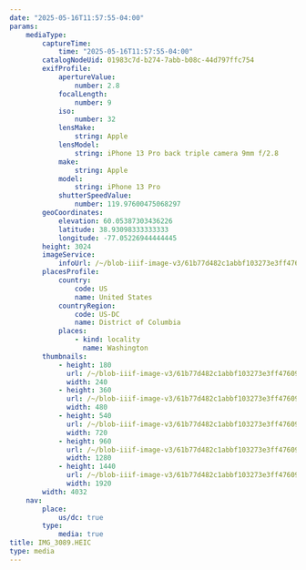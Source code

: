 ```yaml
---
date: "2025-05-16T11:57:55-04:00"
params:
    mediaType:
        captureTime:
            time: "2025-05-16T11:57:55-04:00"
        catalogNodeUid: 01983c7d-b274-7abb-b08c-44d797ffc754
        exifProfile:
            apertureValue:
                number: 2.8
            focalLength:
                number: 9
            iso:
                number: 32
            lensMake:
                string: Apple
            lensModel:
                string: iPhone 13 Pro back triple camera 9mm f/2.8
            make:
                string: Apple
            model:
                string: iPhone 13 Pro
            shutterSpeedValue:
                number: 119.97600475068297
        geoCoordinates:
            elevation: 60.05387303436226
            latitude: 38.93098333333333
            longitude: -77.05226944444445
        height: 3024
        imageService:
            infoUrl: /~/blob-iiif-image-v3/61b77d482c1abbf103273e3ff47609ba2bc17ba23108288981a017fdd06675f4/info.json
        placesProfile:
            country:
                code: US
                name: United States
            countryRegion:
                code: US-DC
                name: District of Columbia
            places:
                - kind: locality
                  name: Washington
        thumbnails:
            - height: 180
              url: /~/blob-iiif-image-v3/61b77d482c1abbf103273e3ff47609ba2bc17ba23108288981a017fdd06675f4/full/240%2C180/0/default.jpg
              width: 240
            - height: 360
              url: /~/blob-iiif-image-v3/61b77d482c1abbf103273e3ff47609ba2bc17ba23108288981a017fdd06675f4/full/480%2C360/0/default.jpg
              width: 480
            - height: 540
              url: /~/blob-iiif-image-v3/61b77d482c1abbf103273e3ff47609ba2bc17ba23108288981a017fdd06675f4/full/720%2C540/0/default.jpg
              width: 720
            - height: 960
              url: /~/blob-iiif-image-v3/61b77d482c1abbf103273e3ff47609ba2bc17ba23108288981a017fdd06675f4/full/1280%2C960/0/default.jpg
              width: 1280
            - height: 1440
              url: /~/blob-iiif-image-v3/61b77d482c1abbf103273e3ff47609ba2bc17ba23108288981a017fdd06675f4/full/1920%2C1440/0/default.jpg
              width: 1920
        width: 4032
    nav:
        place:
            us/dc: true
        type:
            media: true
title: IMG_3089.HEIC
type: media
---
```

